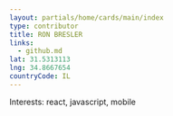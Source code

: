 ```yaml
---
layout: partials/home/cards/main/index
type: contributor
title: RON BRESLER
links:
  - github.md
lat: 31.5313113
lng: 34.8667654
countryCode: IL
---
```


Interests: react, javascript, mobile
